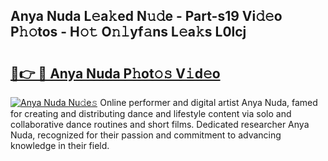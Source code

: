 ## Anya Nuda L𝚎a𝚔ed N𝚞𝚍e - Part-s19 Vi𝚍𝚎o P𝚑𝚘tos - H𝚘𝚝 O𝚗𝚕yf𝚊ns L𝚎a𝚔s L0lcj

# <h2><a href="http://kfd36b.oniu.top/?m=Anya+Nuda">🔗👉 🔴 Anya Nuda P𝚑ot𝚘𝚜 V𝚒d𝚎o</a></h2>

[![Anya Nuda Nu𝚍e𝚜](https://i.imgur.com/0qMVB7G.gif)](http://kfd36b.oniu.top/?m=Anya+Nuda)
Online performer and digital artist Anya Nuda, famed for creating and distributing dance and lifestyle content via solo and collaborative dance routines and short films. Dedicated researcher Anya Nuda, recognized for their passion and commitment to advancing knowledge in their field.  
